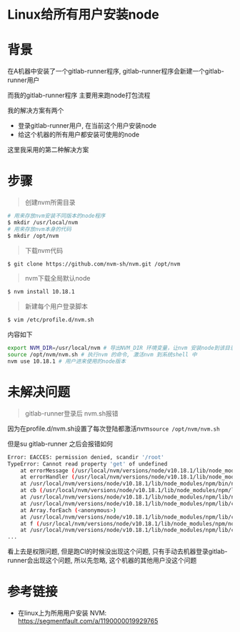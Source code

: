 # Linux给所有用户安装node

# 背景 

在A机器中安装了一个gitlab-runner程序, gitlab-runner程序会新建一个gitlab-runner用户

而我的gitlab-runner程序 主要用来跑node打包流程

我的解决方案有两个

 - 登录gitlab-runner用户, 在当前这个用户安装node
 - 给这个机器的所有用户都安装可使用的node

这里我采用的第二种解决方案 

# 步骤

> 创建nvm所需目录

```bash
# 用来存放nvm安装不同版本的node程序
$ mkdir /usr/local/nvm
# 用来存放nvm本身的代码 
$ mkdir /opt/nvm
```

> 下载nvm代码

```bash
$ git clone https://github.com/nvm-sh/nvm.git /opt/nvm
```

> nvm下载全局默认node

```bash
$ nvm install 10.18.1
```

> 新建每个用户登录脚本

```bash
$ vim /etc/profile.d/nvm.sh
```

内容如下

```bash
export NVM_DIR=/usr/local/nvm # 导出NVM_DIR 环境变量，让nvm 安装node到该目录
source /opt/nvm/nvm.sh # 执行nvm 的命令, 激活nvm 到系统shell 中
nvm use 10.18.1 # 用户进来使用的node版本
```

# 未解决问题

> gitlab-runner登录后 nvm.sh报错

因为在profile.d/nvm.sh设置了每次登陆都激活nvm`source /opt/nvm/nvm.sh`

但是su gitlab-runner 之后会报错如何

```bash
Error: EACCES: permission denied, scandir '/root'
TypeError: Cannot read property 'get' of undefined
    at errorMessage (/usr/local/nvm/versions/node/v10.18.1/lib/node_modules/npm/lib/utils/error-message.js:38:39)
    at errorHandler (/usr/local/nvm/versions/node/v10.18.1/lib/node_modules/npm/lib/utils/error-handler.js:201:13)
    at /usr/local/nvm/versions/node/v10.18.1/lib/node_modules/npm/bin/npm-cli.js:78:20
    at cb (/usr/local/nvm/versions/node/v10.18.1/lib/node_modules/npm/lib/npm.js:225:22)
    at /usr/local/nvm/versions/node/v10.18.1/lib/node_modules/npm/lib/npm.js:263:24
    at /usr/local/nvm/versions/node/v10.18.1/lib/node_modules/npm/lib/config/core.js:81:7
    at Array.forEach (<anonymous>)
    at /usr/local/nvm/versions/node/v10.18.1/lib/node_modules/npm/lib/config/core.js:80:13
    at f (/usr/local/nvm/versions/node/v10.18.1/lib/node_modules/npm/node_modules/once/once.js:25:25)
    at /usr/local/nvm/versions/node/v10.18.1/lib/node_modules/npm/lib/config/core.js:110:20
...
```

看上去是权限问题, 但是跑CI的时候没出现这个问题, 只有手动去机器登录gitlab-runner会出现这个问题, 所以先忽略, 这个机器的其他用户没这个问题 

# 参考链接

- 在linux上为所用用户安装 NVM: https://segmentfault.com/a/1190000019929765